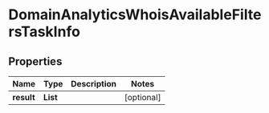 # DomainAnalyticsWhoisAvailableFiltersTaskInfo


## Properties

| Name | Type | Description | Notes |
|------------ | ------------- | ------------- | -------------|
**result** | **List<DomainAnalyticsWhoisAvailableFiltersResultInfo>** |  |[optional]|